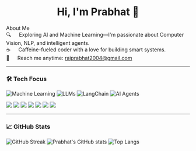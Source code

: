 <h1 align="center">Hi, I'm Prabhat 👋</h1>

About Me  
🔍   Exploring AI and Machine Learning—I'm passionate about Computer Vision, NLP, and intelligent agents.  
☕️   Caffeine-fueled coder with a love for building smart systems.  
📧   Reach me anytime: raiprabhat2004@gmail.com  

---

### 🛠️ Tech Focus

![Machine Learning](https://img.shields.io/badge/-Machine%20Learning-yellow?style=for-the-badge&logo=python)
![LLMs](https://img.shields.io/badge/-Large%20Language%20Models-blue?style=for-the-badge&logo=openai)
![LangChain](https://img.shields.io/badge/-LangChain-green?style=for-the-badge&logo=python)
![AI Agents](https://img.shields.io/badge/-AI%20Agents-purple?style=for-the-badge&logo=github)
<p >
  <img src="https://img.shields.io/badge/Python-3776AB?style=for-the-badge&logo=python&logoColor=white" />
  <img src="https://img.shields.io/badge/TensorFlow-FF6F00?style=for-the-badge&logo=tensorflow&logoColor=white" />
  <img src="https://img.shields.io/badge/PyTorch-EE4C2C?style=for-the-badge&logo=pytorch&logoColor=white" />
  <img src="https://img.shields.io/badge/HuggingFace-FCC624?style=for-the-badge&logo=huggingface&logoColor=black" />
  <img src="https://img.shields.io/badge/Ollama-000000?style=for-the-badge&logo=github&logoColor=white" />
  <img src="https://img.shields.io/badge/Git-F05032?style=for-the-badge&logo=git&logoColor=white" />
  <img src="https://img.shields.io/badge/VSCode-007ACC?style=for-the-badge&logo=visual-studio-code&logoColor=white" />
</p>


---

### 📈 GitHub Stats

![GitHub Streak](https://streak-stats.demolab.com?user=prabhat351&theme=tokyonight)
![Prabhat's GitHub stats](https://github-readme-stats.vercel.app/api?username=prabhat351&show_icons=true&theme=tokyonight)
![Top Langs](https://github-readme-stats.vercel.app/api/top-langs/?username=prabhat351&layout=compact&theme=tokyonight)

